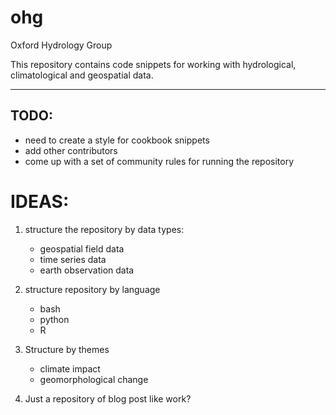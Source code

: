 # ohg
Oxford Hydrology Group

This repository contains code snippets for working with hydrological, climatological and geospatial data.

***

## TODO:
* need to create a style for cookbook snippets
* add other contributors
* come up with a set of community rules for running the repository

# IDEAS:
1. structure the repository by data types:
	* geospatial field data
	* time series data
	* earth observation data

2. structure repository by language
	* bash
	* python
	* R

3. Structure by themes
	* climate impact
	* geomorphological change

4. Just a repository of blog post like work?
